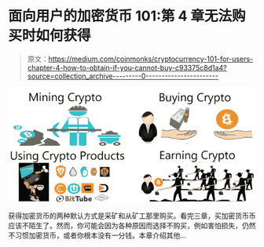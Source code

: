 # 面向用户的加密货币 101:第 4 章无法购买时如何获得

> 原文：<https://medium.com/coinmonks/cryptocurrency-101-for-users-chapter-4-how-to-obtain-if-you-cannot-buy-c93375c8d1a4?source=collection_archive---------0----------------------->

![](img/3052b3ed7a6e4e7d1f494bb38a0d9930.png)

获得加密货币的两种默认方式是采矿和从矿工那里购买。看完三章，买加密货币币应该不陌生了。然而，你可能会因为各种原因而选择不购买，例如害怕损失，仍然不习惯加密货币，或者你根本没有一分钱。本章介绍其他…